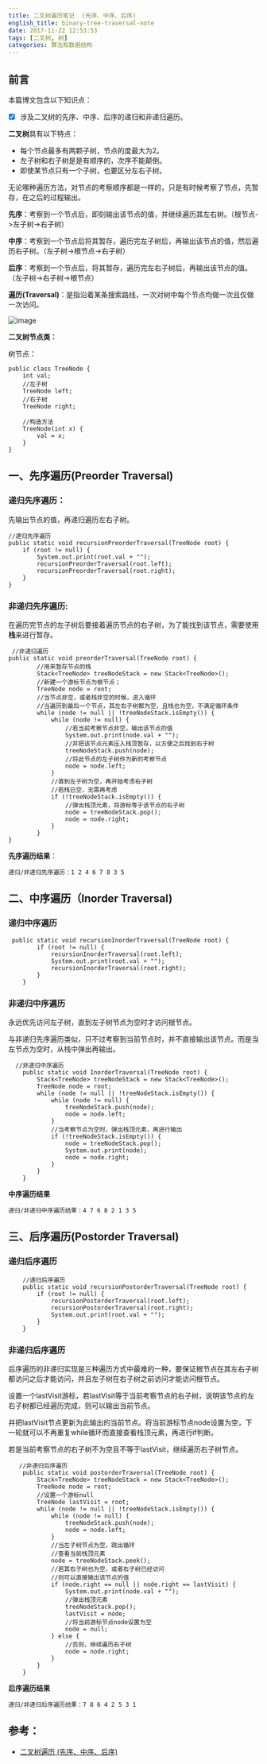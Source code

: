 ```yaml
---
title: 二叉树遍历笔记  (先序、中序、后序)
english_title: binary-tree-traversal-note
date: 2017-11-22 12:53:53
tags: [二叉树, 树]
categories: 算法和数据结构
---
```

## 前言
本篇博文包含以下知识点：
- [x] 涉及二叉树的先序、中序、后序的递归和非递归遍历。


**二叉树**具有以下特点：

* 每个节点最多有两颗子树，节点的度最大为2。
* 左子树和右子树是是有顺序的，次序不能颠倒。
* 即使某节点只有一个子树，也要区分左右子树。

无论哪种遍历方法，对节点的考察顺序都是一样的，只是有时候考察了节点，先暂存，在之后的过程输出。

**先序**：考察到一个节点后，即刻输出该节点的值，并继续遍历其左右树。（根节点->左子树->右子树）

**中序**：考察到一个节点后将其暂存，遍历完左子树后，再输出该节点的值，然后遍历右子树。（左子树->根节点->右子树）

**后序**：考察到一个节点后，将其暂存，遍历完左右子树后，再输出该节点的值。（左子树->右子树->根节点）

**遍历(Traversal)**：是指沿着某条搜索路线，一次对树中每个节点均做一次且仅做一次访问。

![image](https://i.loli.net/2019/08/04/FajWBUzRC5A7YvK.jpg)

<!--more-->

**二叉树节点类：**

树节点： 
```
public class TreeNode {
    int val;
    //左子树
    TreeNode left;
    //右子树
    TreeNode right;

    //构造方法
    TreeNode(int x) {
        val = x;
    }
}
```

## 一、先序遍历(Preorder Traversal)
### 递归先序遍历：
先输出节点的值，再递归遍历左右子树。
```
//递归先序遍历
public static void recursionPreorderTraversal(TreeNode root) {
    if (root != null) {
        System.out.print(root.val + "");
        recursionPreorderTraversal(root.left);
        recursionPreorderTraversal(root.right);
    }
}
```
### 非递归先序遍历:
在遍历完节点的左子树后要接着遍历节点的右子树，为了能找到该节点，需要使用**栈**来进行暂存。
```
 //非递归遍历
public static void preorderTraversal(TreeNode root) {
        //用来暂存节点的栈
        Stack<TreeNode> treeNodeStack = new Stack<TreeNode>();
        //新建一个游标节点为根节点；
        TreeNode node = root;
        //当节点非空，或者栈非空的时候，进入循环
        //当遍历到最后一个节点，其左右子树都为空，且栈也为空，不满足循环条件
        while (node != null || !treeNodeStack.isEmpty()) {
            while (node != null) {
                //若当前考察节点非空，输出该节点的值
                System.out.print(node.val + "");
                //并把该节点元素压入栈顶暂存，以方便之后找到右子树
                treeNodeStack.push(node);
                //将此节点的左子树作为新的考察节点
                node = node.left;
            }
            //直到左子树为空，再开始考虑右子树
            //若栈已空，无需再考虑
            if (!treeNodeStack.isEmpty()) {
                //弹出栈顶元素，将游标等于该节点的右子树
                node = treeNodeStack.pop();
                node = node.right;
            }
        }
}
```
**先序遍历结果**：
```
递归/非递归先序遍历：1 2 4 6 7 8 3 5
```

## 二、中序遍历（Inorder Traversal)
### 递归中序遍历
```
 public static void recursionInorderTraversal(TreeNode root) {
        if (root != null) {
            recursionInorderTraversal(root.left);
            System.out.print(root.val + "");
            recursionInorderTraversal(root.right);
        }
    }
```
### 非递归中序遍历
永远优先访问左子树，直到左子树节点为空时才访问根节点。

与非递归先序遍历类似，只不过考察到当前节点时，并不直接输出该节点。而是当左节点为空时，从栈中弹出再输出。
```
  //非递归中序遍历
    public static void InorderTraversal(TreeNode root) {
        Stack<TreeNode> treeNodeStack = new Stack<TreeNode>();
        TreeNode node = root;
        while (node != null || !treeNodeStack.isEmpty()) {
            while (node != null) {
                treeNodeStack.push(node);
                node = node.left;
            }
            //当考察节点为空时，弹出栈顶元素，再进行输出
            if (!treeNodeStack.isEmpty()) {
                node = treeNodeStack.pop();
                System.out.print(node);
                node = node.right;
            }
        }
    }
```
**中序遍历结果**
```
递归/非递归中序遍历结果：4 7 6 8 2 1 3 5
```
## 三、后序遍历(Postorder Traversal)
### 递归后序遍历
```
    //递归后序遍历
    public static void recursionPostorderTraversal(TreeNode root) {
        if (root != null) {
            recursionPostorderTraversal(root.left);
            recursionPostorderTraversal(root.right);
            System.out.print(root.val + "");
        }
    }
```
### 非递归后序遍历
后序遍历的非递归实现是三种遍历方式中最难的一种，要保证根节点在其左右子树都访问之后才能访问，并且左子树在右子树之前访问才能访问根节点。

设置一个lastVisit游标，若lastVisit等于当前考察节点的右子树，说明该节点的左右子树都已经遍历完成，则可以输出当前节点。

并把lastVisit节点更新为此输出的当前节点。将当前游标节点node设置为空，下一轮就可以不再重复while循环而直接查看栈顶元素，再进行if判断。

若是当前考察节点的右子树不为空且不等于lastVisit，继续遍历右子树节点。


```
   //非递归后序遍历
    public static void postorderTraversal(TreeNode root) {
        Stack<TreeNode> treeNodeStack = new Stack<TreeNode>();
        TreeNode node = root;
        //设置一个游标null
        TreeNode lastVisit = root;
        while (node != null || !treeNodeStack.isEmpty()) {
            while (node != null) {
                treeNodeStack.push(node);
                node = node.left;
            }
            //当左子树节点为空，跳出循环
            //查看当前栈顶元素
            node = treeNodeStack.peek();
            //若其右子树也为空，或者右子树已经访问
            //则可以直接输出该节点的值
            if (node.right == null || node.right == lastVisit) {
                System.out.print(node.val + "");
                //弹出栈顶元素
                treeNodeStack.pop();
                lastVisit = node;
                //将当前游标节点node设置为空
                node = null;
            } else {
                //否则，继续遍历右子树
                node = node.right;
            }
        }
    }
```
**后序遍历结果**
```
递归/非递归后序遍历结果：7 8 6 4 2 5 3 1
```
## 参考：
* [二叉树遍历  (先序、中序、后序)](http://www.jianshu.com/p/456af5480cee)



















